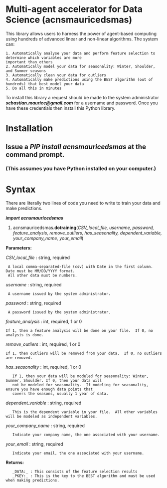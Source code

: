 # Multi-agent accelerator for Data Science (acnsmauricedsmas)
This library allows users to harness the power of agent-based computing using hundreds of advanced linear and non-linear algorithms.  The system can:

    1. Automatically analyse your data and perform feature selection to determine which variables are more 
    important than others
    2. Automatically model your data for seasonality: Winter, Shoulder, and Summer seasons
    3. Automatically clean your data for outliers
    4. Automatically make predictions using the BEST algorithm (out of hundreds) that best model your data
    5. Do all this in minutes

To install this library a request should be made to the system administrator **_sebastian.maurice@gmail.com_** for a username and password.  Once you have these credentials then install this Python library.

# Installation
 ## Issue a _PIP install acnsmauricedsmas_ at the command prompt.  
 ### (This assumes you have Python installed on your computer.)

# Syntax
There are literally two lines of code you need to write to train your data and make predictions.

**_import acnsmauricedsmas_**
1. acnsmauricedsmas.**dotraining**(_CSV_local_file, username, password, feature_analysis, remove_outliers, has_seasonality, dependent_variable, your_company_name, your_email_)

**Parameters:**	

_CSV_local_file_ : string, required

     A local comma-separated-file (csv) with Date in the first column.  Date must be MM/DD/YYYY format.  
     All other data must be numbers.

_username_ : string, required
     
     A username issued by the system administrator. 

_password_ : string, required 

     A password issued by the system administrator.

_feature_analysis_ : int, required, 1 or 0

    If 1, then a feature analysis will be done on your file.  If 0, no analysis is done.
    
_remove_outliers_ : int, required, 1 or 0

    If 1, then outliers will be removed from your data.  If 0, no outliers are removed.

_has_seasonality_ : int, required, 1 or 0
      
       If 1, then your data will be modeled for seasonality: Winter, Summer, Shoulder. If 0, then your data will 
       not be modeled for seasonality.  If modeling for seasonality, ensure you have enough data points that 
       covers the seasons, usually 1 year of data.

_dependent_variable_ : string, required
       
       This is the dependent variable in your file.  All other variables will be modeled as independent variables.
       
_your_company_name_ : string, required

       Indicate your company name, the one associated with your username. 
       
_your_email_ : string, required       
        
       Indicate your email, the one associated with your username. 

   **Returns:**
        
       _DATA:_ : This consists of the feature selection results
       _PKEY:_ : This is the key to the BEST algorithm and must be used when making predictions.
        

